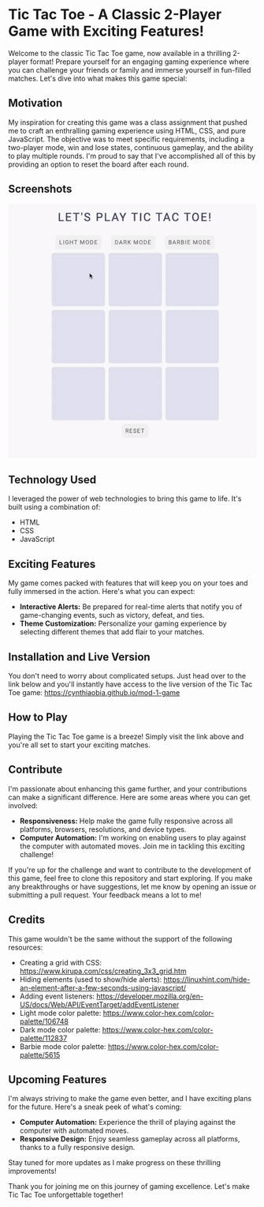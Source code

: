 # Tic Tac Toe - A Classic 2-Player Game with Exciting Features!

Welcome to the classic Tic Tac Toe game, now available in a thrilling 2-player format! Prepare yourself for an engaging gaming experience where you can challenge your friends or family and immerse yourself in fun-filled matches. Let's dive into what makes this game special:

## Motivation
My inspiration for creating this game was a class assignment that pushed me to craft an enthralling gaming experience using HTML, CSS, and pure JavaScript. The objective was to meet specific requirements, including a two-player mode, win and lose states, continuous gameplay, and the ability to play multiple rounds. I'm proud to say that I've accomplished all of this by providing an option to reset the board after each round.

## Screenshots
![Alt text](<screen-recording.gif>)

## Technology Used
I leveraged the power of web technologies to bring this game to life. It's built using a combination of:
- HTML
- CSS
- JavaScript

## Exciting Features
My game comes packed with features that will keep you on your toes and fully immersed in the action. Here's what you can expect:
- **Interactive Alerts:** Be prepared for real-time alerts that notify you of game-changing events, such as victory, defeat, and ties.
- **Theme Customization:** Personalize your gaming experience by selecting different themes that add flair to your matches.

## Installation and Live Version
You don't need to worry about complicated setups. Just head over to the link below and you'll instantly have access to the live version of the Tic Tac Toe game:
https://cynthiaobia.github.io/mod-1-game

## How to Play
Playing the Tic Tac Toe game is a breeze! Simply visit the link above and you're all set to start your exciting matches.

## Contribute
I'm passionate about enhancing this game further, and your contributions can make a significant difference. Here are some areas where you can get involved:
- **Responsiveness:** Help make the game fully responsive across all platforms, browsers, resolutions, and device types.
- **Computer Automation:** I'm working on enabling users to play against the computer with automated moves. Join me in tackling this exciting challenge!

If you're up for the challenge and want to contribute to the development of this game, feel free to clone this repository and start exploring. If you make any breakthroughs or have suggestions, let me know by opening an issue or submitting a pull request. Your feedback means a lot to me!

## Credits
This game wouldn't be the same without the support of the following resources:
- Creating a grid with CSS: https://www.kirupa.com/css/creating_3x3_grid.htm
- Hiding elements (used to show/hide alerts): https://linuxhint.com/hide-an-element-after-a-few-seconds-using-javascript/
- Adding event listeners: https://developer.mozilla.org/en-US/docs/Web/API/EventTarget/addEventListener
- Light mode color palette: https://www.color-hex.com/color-palette/106748
- Dark mode color palette: https://www.color-hex.com/color-palette/112837
- Barbie mode color palette: https://www.color-hex.com/color-palette/5615

## Upcoming Features
I'm always striving to make the game even better, and I have exciting plans for the future. Here's a sneak peek of what's coming:
- **Computer Automation:** Experience the thrill of playing against the computer with automated moves.
- **Responsive Design:** Enjoy seamless gameplay across all platforms, thanks to a fully responsive design.

Stay tuned for more updates as I make progress on these thrilling improvements!

Thank you for joining me on this journey of gaming excellence. Let's make Tic Tac Toe unforgettable together!